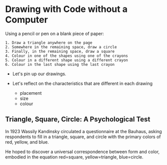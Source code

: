 # Drawing with Code without a Computer

Using a pencil or pen on a blank piece of paper:

    1. Draw a triangle anywhere on the page
    2. Somewhere in the remaining space, draw a circle
    3. Finally, in the remaining space, draw a square
    4. Colour in one of the shapes using one of the crayons
    5. Colour in a different shape using a different crayon
    6. Colour in the last shape using the last crayon

- Let's pin up our drawings.

- Let's reflect on the characteristics that are different in each drawing
  - placement
  - size
  - colour

## Triangle, Square, Circle: A Psychological Test

In 1923 Wassily Kandinsky circulated a questionnaire at the Bauhaus,
asking respondents to fill in a triangle, square, and circle
with the primary colors of red, yellow, and blue.

He hoped to discover a universal correspondence between form and color,
embodied in the equation red=square, yellow=triangle, blue=circle.
